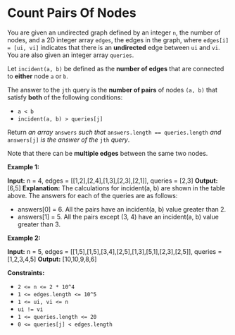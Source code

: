 # Count Pairs Of Nodes

You are given an undirected graph defined by an integer `n`, the number of nodes, and a 2D integer array `edges`, the edges in the graph, where `edges[i] = [ui, vi]` indicates that there is an **undirected** edge between `ui` and `vi`. You are also given an integer array `queries`.

Let `incident(a, b)` be defined as the **number of edges** that are connected to **either** node `a` or `b`.

The answer to the `jth` query is the **number of pairs** of nodes `(a, b)` that satisfy **both** of the following conditions:

* `a < b`
* `incident(a, b) > queries[j]`

Return _an array_ `answers` _such that_ `answers.length == queries.length` _and_ `answers[j]` _is the answer of the_ `jth` _query_.

Note that there can be **multiple edges** between the same two nodes.

**Example 1:**

**Input:** n = 4, edges = \[\[1,2\],\[2,4\],\[1,3\],\[2,3\],\[2,1\]\], queries = \[2,3\]
**Output:** \[6,5\]
**Explanation:** The calculations for incident(a, b) are shown in the table above.
The answers for each of the queries are as follows:

* answers\[0\] = 6. All the pairs have an incident(a, b) value greater than 2.
* answers\[1\] = 5. All the pairs except (3, 4) have an incident(a, b) value greater than 3.

**Example 2:**

**Input:** n = 5, edges = \[\[1,5\],\[1,5\],\[3,4\],\[2,5\],\[1,3\],\[5,1\],\[2,3\],\[2,5\]\], queries = \[1,2,3,4,5\]
**Output:** \[10,10,9,8,6\]

**Constraints:**

* `2 <= n <= 2 * 10^4`
* `1 <= edges.length <= 10^5`
* `1 <= ui, vi <= n`
* `ui != vi`
* `1 <= queries.length <= 20`
* `0 <= queries[j] < edges.length`
